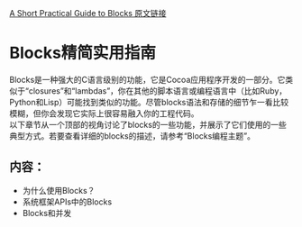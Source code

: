 [A Short Practical Guide to Blocks 原文链接](https://developer.apple.com/library/content/featuredarticles/Short_Practical_Guide_Blocks/index.html#//apple_ref/doc/uid/TP40009758)

# Blocks精简实用指南

Blocks是一种强大的C语言级别的功能，它是Cocoa应用程序开发的一部分。它类似于“closures”和“lambdas”，你在其他的脚本语言或编程语言中（比如Ruby，Python和Lisp）可能找到类似的功能。尽管blocks语法和存储的细节乍一看比较模糊，但你会发现它实际上很容易融入你的工程代码。  
以下章节从一个顶部的视角讨论了blocks的一些功能，并展示了它们使用的一些典型方式。若要查看详细的blocks的描述，请参考“Blocks编程主题”。  

## 内容：
* 为什么使用Blocks？
* 系统框架APIs中的Blocks
* Blocks和并发